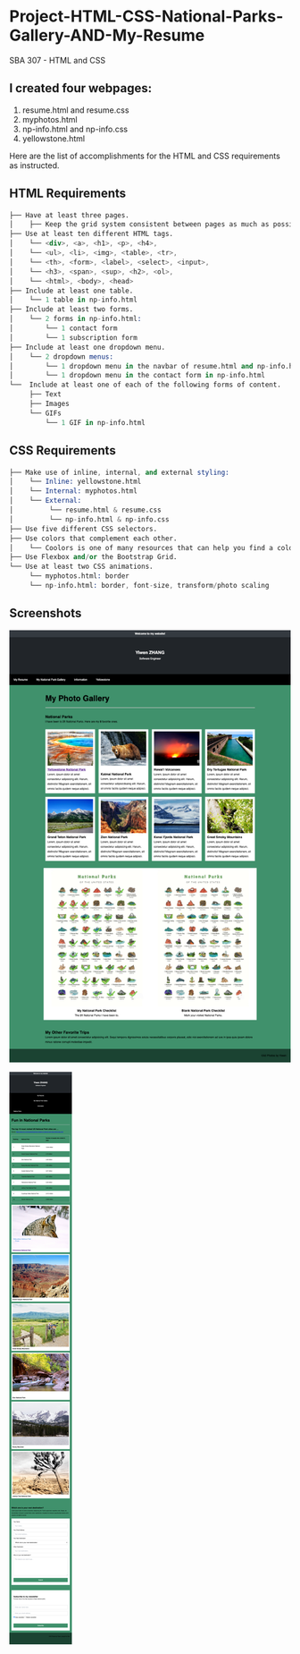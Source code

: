 # Project-HTML-CSS-National-Parks-Gallery-AND-My-Resume
SBA 307 - HTML and CSS

## I created <str>four</str> webpages:
1. resume.html and resume.css
2. myphotos.html
3. np-info.html and np-info.css
4. yellowstone.html

Here are the list of accomplishments for the HTML and CSS requirements as instructed.
## HTML Requirements
```s
├── Have at least three pages.
│    ├── Keep the grid system consistent between pages as much as possible.
├── Use at least ten different HTML tags.
│    └── <div>, <a>, <h1>, <p>, <h4>, 
│    └── <ul>, <li>, <img>, <table>, <tr>, 
│    └── <th>, <form>, <label>, <select>, <input>,
│    └── <h3>, <span>, <sup>, <h2>, <ol>, 
│    └── <html>, <body>, <head>
├── Include at least one table.
│    └── 1 table in np-info.html
├── Include at least two forms.
│    └── 2 forms in np-info.html: 
│        └── 1 contact form
│        └── 1 subscription form
├── Include at least one dropdown menu.
│    └── 2 dropdown menus: 
│        └── 1 dropdown menu in the navbar of resume.html and np-info.html
│        └── 1 dropdown menu in the contact form in np-info.html
└──  Include at least one of each of the following forms of content.
     ├── Text
     ├── Images
     └── GIFs
         └── 1 GIF in np-info.html
```

## CSS Requirements
```s
├── Make use of inline, internal, and external styling:
│    └── Inline: yellowstone.html
│    └── Internal: myphotos.html
│    └── External: 
│         └── resume.html & resume.css
│         └── np-info.html & np-info.css 
├── Use five different CSS selectors.
├── Use colors that complement each other.
│    └── Coolors is one of many resources that can help you find a color palette.
├── Use Flexbox and/or the Bootstrap Grid.
└── Use at least two CSS animations.
     └── myphotos.html: border
     └── np-info.html: border, font-size, transform/photo scaling
```

## Screenshots
![screenshot-gallery](./images/screenshot-gallery.png)

![screenshot-np-info](./images/screenshot-info.png)
